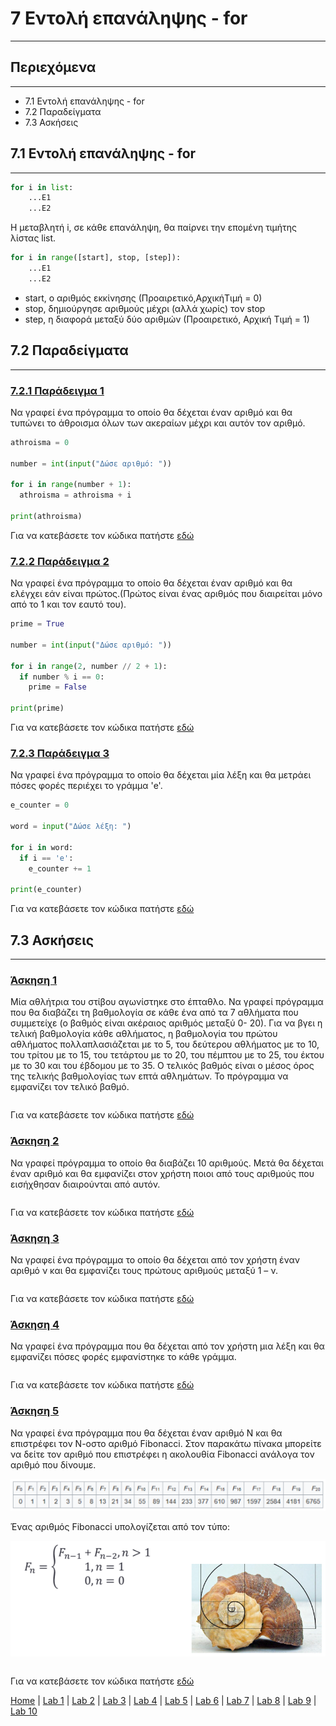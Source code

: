 # 7 Εντολή επανάληψης - for

---

## Περιεχόμενα

---

- 7.1 Εντολή επανάληψης - for
- 7.2 Παραδείγματα
- 7.3 Ασκήσεις

## 7.1 Εντολή επανάληψης - for

---

```python
for i in list:
    ...E1
    ...E2
```

Η μεταβλητή i, σε κάθε επανάληψη, θα παίρνει την επομένη τιμήτης λίστας list.

```python
for i in range([start], stop, [step]):
    ...E1
    ...E2
```

- start, ο αριθμός εκκίνησης (Προαιρετικό,ΑρχικήΤιμή = 0)
- stop, δημιούργησε αριθμούς μέχρι (αλλά χωρίς) τον stop
- step, η διαφορά μεταξύ δύο αριθμών (Προαιρετικό, Αρχική Τιμή = 1)

## 7.2 Παραδείγματα

---

### [7.2.1 Παράδειγμα 1](source/lab_07/lab_07_example_1.py)

Να γραφεί ένα πρόγραμμα το οποίο θα δέχεται έναν αριθμό και θα τυπώνει το άθροισμα όλων των ακεραίων μέχρι και αυτόν τον αριθμό.

```python
athroisma = 0

number = int(input("Δώσε αριθμό: "))

for i in range(number + 1):
  athroisma = athroisma + i

print(athroisma)
```

Για να κατεβάσετε τον κώδικα πατήστε [εδώ](source/lab_07/lab_07_example_1.py)

### [7.2.2 Παράδειγμα 2](source/lab_07/lab_07_example_2.py)

Να γραφεί ένα πρόγραμμα το οποίο θα δέχεται έναν αριθμό και θα ελέγχει εάν είναι πρώτος.(Πρώτος είναι ένας αριθμός που διαιρείται μόνο από το 1 και τον εαυτό του).

```python
prime = True

number = int(input("Δώσε αριθμό: "))

for i in range(2, number // 2 + 1):
  if number % i == 0:
    prime = False

print(prime)
```

Για να κατεβάσετε τον κώδικα πατήστε [εδώ](source/lab_07/lab_07_example_2.py)

### [7.2.3 Παράδειγμα 3](source/lab_07/lab_07_example_3.py)

Να γραφεί ένα πρόγραμμα το οποίο θα δέχεται μία λέξη και θα μετράει πόσες φορές περιέχει το γράμμα 'e'.

```python
e_counter = 0

word = input("Δώσε λέξη: ")

for i in word:
  if i == 'e':
    e_counter += 1

print(e_counter)
```

Για να κατεβάσετε τον κώδικα πατήστε [εδώ](source/lab_07/lab_07_example_3.py)

## 7.3 Ασκήσεις

---

### [Άσκηση 1](source/lab_07/lab_07_exercise_1.py)

Μία αθλήτρια του στίβου αγωνίστηκε στο έπταθλο. Να γραφεί πρόγραμμα που θα διαβάζει τη βαθμολογία σε κάθε ένα από τα 7 αθλήματα που συμμετείχε (ο βαθμός είναι ακέραιος αριθμός μεταξύ 0- 20). Για να βγει η τελική βαθμολογία κάθε αθλήματος, η βαθμολογία του πρώτου αθλήματος πολλαπλασιάζεται με το 5, του δεύτερου αθλήματος με το 10, του τρίτου με το 15, του τετάρτου με το 20, του πέμπτου με το 25, του έκτου με το 30 και του έβδομου με το 35. Ο τελικός βαθμός είναι ο μέσος όρος της τελικής βαθμολογίας των επτά αθλημάτων. Το πρόγραμμα να εμφανίζει τον τελικό βαθμό.

```python

```

Για να κατεβάσετε τον κώδικα πατήστε [εδώ](source/lab_07/lab_07_exercise_1.py)

### [Άσκηση 2](source/lab_07/lab_07_exercise_2.py)

Να γραφεί πρόγραμμα το οποίο θα διαβάζει 10 αριθμούς. Μετά θα δέχεται έναν αριθμό και θα εμφανίζει στον χρήστη ποιοι από τους αριθμούς που εισήχθησαν διαιρούνται από αυτόν.

```python

```

Για να κατεβάσετε τον κώδικα πατήστε [εδώ](source/lab_07/lab_07_exercise_2.py)

### [Άσκηση 3](source/lab_07/lab_07_exercise_3.py)

Να γραφεί ένα πρόγραμμα το οποίο θα δέχεται από τον χρήστη έναν αριθμό ν και θα εμφανίζει τους πρώτους αριθμούς μεταξύ 1 – ν.

```python

```

Για να κατεβάσετε τον κώδικα πατήστε [εδώ](source/lab_07/lab_07_exercise_3.py)

### [Άσκηση 4](source/lab_07/lab_07_exercise_4.py)

Να γραφεί ένα πρόγραμμα που θα δέχεται από τον χρήστη μια λέξη και θα εμφανίζει πόσες φορές εμφανίστηκε το κάθε γράμμα.

```python

```

Για να κατεβάσετε τον κώδικα πατήστε [εδώ](source/lab_07/lab_07_exercise_4.py)

### [Άσκηση 5](source/lab_07/lab_07_exercise_5.py)

Να γραφεί ένα πρόγραμμα που θα δέχεται έναν αριθμό Ν και θα επιστρέφει τον Ν-οστο αριθμό Fibonacci. Στον παρακάτω πίνακα μπορείτε να δείτε τον αριθμό που επιστρέφει η ακολουθία Fibonacci ανάλογα τον αριθμό που δίνουμε.

![Fibonacci 1](../images/fibonacci_1.PNG)

Ένας αριθμός Fibonacci υπολογίζεται από τον τύπο:

![Fibonacci 2](../images/fibonacci_2.PNG)

```python

```

Για να κατεβάσετε τον κώδικα πατήστε [εδώ](source/lab_07/lab_07_exercise_5.py)

[Home](../README.md) | [Lab 1](lab_01.md) | [Lab 2](lab_02.md) | [Lab 3](lab_03.md) | [Lab 4](lab_04.md) | [Lab 5](lab_05.md) | [Lab 6](lab_06.md) | [Lab 7](lab_07.md) | [Lab 8](lab_08.md) | [Lab 9](lab_09.md) | [Lab 10](lab_10.md)

